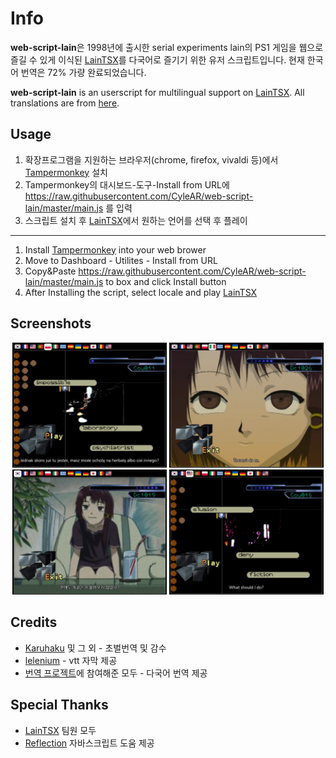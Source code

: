 # Info
**web-script-lain**은 1998년에 출시한 serial experiments lain의 PS1 게임을 웹으로 즐길 수 있게 이식된 [LainTSX](https://laingame.net)를 다국어로 즐기기 위한 유저 스크립트입니다.
현재 한국어 번역은 72% 가량 완료되었습니다.

**web-script-lain** is an userscript for multilingual support on [LainTSX](https://laingame.net). All translations are from [here](https://crowdin.com/project/lain-psx).

## Usage
1. 확장프로그램을 지원하는 브라우저(chrome, firefox, vivaldi 등)에서 [Tampermonkey](https://www.tampermonkey.net) 설치  
2. Tampermonkey의 대시보드-도구-Install from URL에 https://raw.githubusercontent.com/CyleAR/web-script-lain/master/main.js 를 입력  
3. 스크립트 설치 후 [LainTSX](https://laingame.net)에서 원하는 언어를 선택 후 플레이  
---
1. Install [Tampermonkey](https://www.tampermonkey.net) into your web brower  
2. Move to Dashboard - Utilites - Install from URL  
3. Copy&Paste https://raw.githubusercontent.com/CyleAR/web-script-lain/master/main.js to box and click Install button
4. After Installing the script, select locale and play [LainTSX](https://laingame.net)

## Screenshots
<p align="center">
  <img src="Screenshots/1.webp" width="49%">
  <img src="Screenshots/3.webp" width="49%">
  <img src="Screenshots/4.webp" width="49%">
  <img src="Screenshots/2.webp" width="49%">
</p>

## Credits
* [Karuhaku](https://twitter.com/karuhaku) 및 그 외 - 초벌번역 및 감수
* [lelenium](https://github.com/lelenium) - vtt 자막 제공
* [번역 프로젝트](https://crowdin.com/project/lain-psx)에 참여해준 모두 - 다국어 번역 제공

## Special Thanks
* [LainTSX](https://github.com/ad044/lainTSX) 팀원 모두
* [Reflection](https://github.com/reflection1921) 자바스크립트 도움 제공
